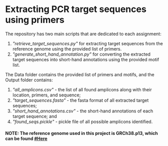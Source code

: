 # Extracting PCR target sequences using primers

The repository has two main scripts that are dedicated to each assignment:  

   1. *"retrieve_target_sequences.py"* for extracting target sequences from the reference genome using the provided list of primers.
   2. *"generate_short_hand_annotation.py"* for converting the extracted target sequences into short-hand annotations using the provided motif list.
   
The Data folder contains the provided list of primers and motifs, and the Output folder contains:  

   1. *"all_amplicons.csv"* - the list of all found amplicons along with their location, primers, and sequence;
   2. *"target_sequences.fasta"* - the fasta format of all extracted target sequences; 
   3. *"short_hand_annotations.csv"* - the short-hand annotations of each target sequence; and
   4. *"found_seqs.pickle"* - pickle file of all possible amplicons identified.
   
#### NOTE: The reference genome used in this project is GRCh38.p13, which can be found [#Here](https://ftp.ebi.ac.uk/pub/databases/gencode/Gencode_human/release_33/)

